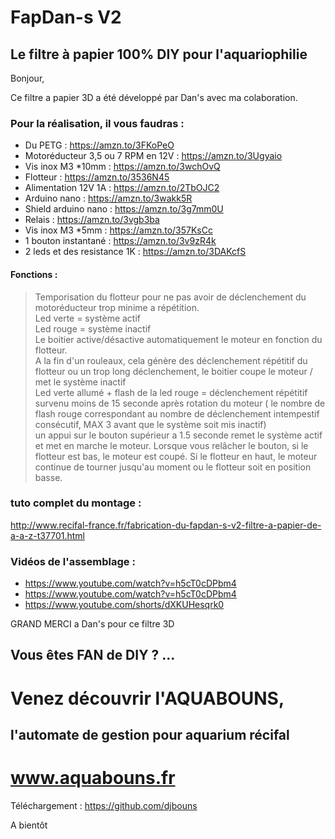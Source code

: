 # FapDan-s V2

## Le filtre à papier 100% DIY pour l'aquariophilie

Bonjour,

Ce filtre a papier 3D a été développé par Dan's avec ma colaboration.

### Pour la réalisation, il vous faudras :
- Du PETG : https://amzn.to/3FKoPeO
- Motoréducteur 3,5 ou 7 RPM en 12V : https://amzn.to/3Ugyaio
- Vis inox M3 *10mm : https://amzn.to/3wchOvQ
- Flotteur : https://amzn.to/3536N45
- Alimentation 12V 1A : https://amzn.to/2TbOJC2
- Arduino nano : https://amzn.to/3wakk5R
- Shield arduino nano : https://amzn.to/3g7mm0U
- Relais : https://amzn.to/3vgb3ba
- Vis inox M3 *5mm : https://amzn.to/357KsCc
- 1 bouton instantané : https://amzn.to/3v9zR4k
- 2 leds et des resistance 1K : https://amzn.to/3DAKcfS


#### Fonctions :
> Temporisation du flotteur pour ne pas avoir de déclenchement du motoréducteur trop minime a répétition.  
> Led verte = système actif  
> Led rouge = système inactif  
> Le boitier active/désactive automatiquement le moteur en fonction du flotteur.  
> A la fin d'un rouleaux, cela génère des déclenchement répétitif du flotteur ou un trop long déclenchement, le boitier coupe le moteur / met le système inactif  
> Led verte allumé + flash de la led rouge = déclenchement répétitif survenu moins de 15 seconde après rotation du moteur ( le nombre de flash rouge correspondant au nombre de déclenchement intempestif consécutif, MAX 3 avant que le système soit mis inactif)  
> un appui sur le bouton supérieur a 1.5 seconde remet le système actif et met en marche le moteur. Lorsque vous relâcher le bouton, si le flotteur est bas, le moteur est coupé. Si le flotteur en haut, le moteur continue de tourner jusqu'au moment ou le flotteur soit en position basse.  

### tuto complet du montage :
http://www.recifal-france.fr/fabrication-du-fapdan-s-v2-filtre-a-papier-de-a-a-z-t37701.html
### Vidéos de l'assemblage :
- https://www.youtube.com/watch?v=h5cT0cDPbm4
- https://www.youtube.com/watch?v=h5cT0cDPbm4
- https://www.youtube.com/shorts/dXKUHesqrk0


GRAND MERCI a Dan's pour ce filtre 3D



## Vous êtes FAN de DIY ? ... 
# Venez découvrir l'AQUABOUNS, 
## l'automate de gestion pour aquarium récifal
# www.aquabouns.fr

Téléchargement : https://github.com/djbouns

A bientôt
